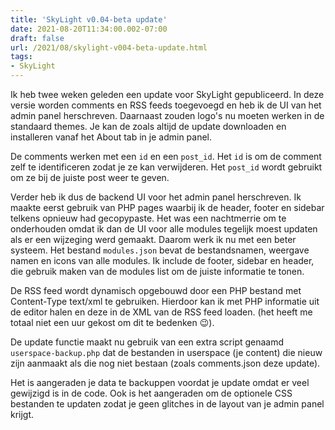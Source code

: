 ```yaml
---
title: 'SkyLight v0.04-beta update'
date: 2021-08-20T11:34:00.002-07:00
draft: false
url: /2021/08/skylight-v004-beta-update.html
tags: 
- SkyLight
---
```


Ik heb twee weken geleden een update voor SkyLight gepubliceerd. In deze versie worden comments en RSS feeds toegevoegd en heb ik de UI van het admin panel herschreven. Daarnaast zouden logo's nu moeten werken in de standaard themes. Je kan de zoals altijd de update downloaden en installeren vanaf het About tab in je admin panel.

De comments werken met een `id` en een `post_id`. Het `id` is om de comment zelf te identificeren zodat je ze kan verwijderen. Het `post_id` wordt gebruikt om ze bij de juiste post weer te geven.

Verder heb ik dus de backend UI voor het admin panel herschreven. Ik maakte eerst gebruik van PHP pages waarbij ik de header, footer en sidebar telkens opnieuw had gecopypaste. Het was een nachtmerrie om te onderhouden omdat ik dan de UI voor alle modules tegelijk moest updaten als er een wijzeging werd gemaakt. Daarom werk ik nu met een beter systeem. Het bestand `modules.json` bevat de bestandsnamen, weergave namen en icons van alle modules. Ik include de footer, sidebar en header, die gebruik maken van de modules list om de juiste informatie te tonen.

De RSS feed wordt dynamisch opgebouwd door een PHP bestand met Content-Type text/xml te gebruiken. Hierdoor kan ik met PHP informatie uit de editor halen en deze in de XML van de RSS feed loaden. (het heeft me totaal niet een uur gekost om dit te bedenken 😉).

De update functie maakt nu gebruik van een extra script genaamd `userspace-backup.php` dat de bestanden in userspace (je content) die nieuw zijn aanmaakt als die nog niet bestaan (zoals comments.json deze update).

Het is aangeraden je data te backuppen voordat je update omdat er veel gewijzigd is in de code. Ook is het aangeraden om de optionele CSS bestanden te updaten zodat je geen glitches in de layout van je admin panel krijgt.
